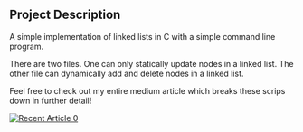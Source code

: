 ## Project Description

A simple implementation of linked lists in C with a simple command line program.

There are two files. One can only statically update nodes in a linked list. The other file can dynamically add and delete nodes in a linked list.

Feel free to check out my entire medium article which breaks these scrips down in further detail! 

<a target="_blank" href="https://github-readme-medium-recent-article.vercel.app/medium/@jacoballen-62830/0"><img src="https://github-readme-medium-recent-article.vercel.app/medium/@imantumorang/0" alt="Recent Article 0"> 
